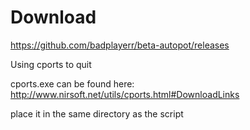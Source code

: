 # Download
https://github.com/badplayerr/beta-autopot/releases


Using cports to quit

cports.exe can be found here: http://www.nirsoft.net/utils/cports.html#DownloadLinks

place it in the same directory as the script
